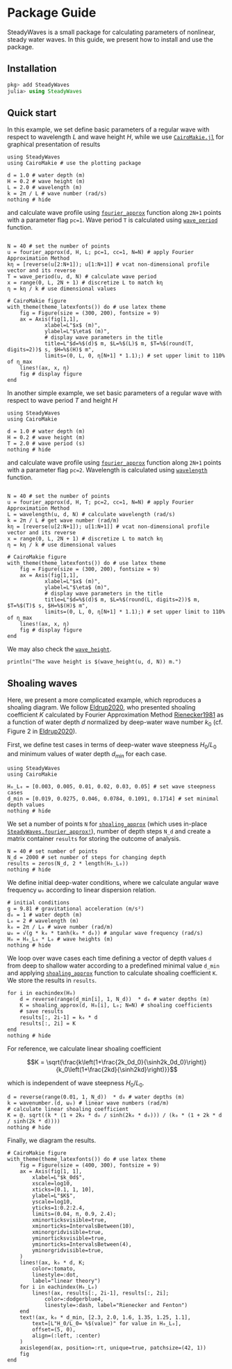 # Package Guide

SteadyWaves is a small package for calculating parameters of nonlinear, steady water waves. In this guide, we present how to install and use the package. 

## Installation

```julia
pkg> add SteadyWaves
julia> using SteadyWaves
```

## Quick start

In this example, we set define basic parameters of a regular wave with respect to wavelength $L$ and wave height $H$, while we use [`CairoMakie.jl`](https://github.com/MakieOrg/Makie.jl) for graphical presentation of results
```@example 1
using SteadyWaves
using CairoMakie # use the plotting package

d = 1.0 # water depth (m)
H = 0.2 # wave height (m)
L = 2.0 # wavelength (m)
k = 2π / L # wave number (rad/s)
nothing # hide
```
and calculate wave profile using [`fourier_approx`](@ref) function along `2N+1` points with a parameter flag `pc=1`. Wave period `T` is calculated using [`wave_period`](@ref) function.
```@example 1

N = 40 # set the number of points
u = fourier_approx(d, H, L; pc=1, cc=1, N=N) # apply Fourier Approximation Method
kη = [reverse(u[2:N+1]); u[1:N+1]] # vcat non-dimensional profile vector and its reverse
T = wave_period(u, d, N) # calculate wave period
x = range(0, L, 2N + 1) # discretize L to match kη
η = kη / k # use dimensional values

# CairoMakie figure
with_theme(theme_latexfonts()) do # use latex theme
    fig = Figure(size = (300, 200), fontsize = 9)
    ax = Axis(fig[1,1], 
            xlabel=L"$x$ (m)",
            ylabel=L"$\eta$ (m)",
            # display wave parameters in the title
            title=L"$d=%$(d)$ m, $L=%$(L)$ m, $T=%$(round(T, digits=2))$ s, $H=%$(H)$ m",
            limits=(0, L, 0, η[N+1] * 1.1);) # set upper limit to 110% of η_max
    lines!(ax, x, η)
    fig # display figure
end
```

In another simple example, we set basic parameters of a regular wave with respect to wave period $T$ and height $H$
```@example 2
using SteadyWaves
using CairoMakie

d = 1.0 # water depth (m)
H = 0.2 # wave height (m)
T = 2.0 # wave period (s)
nothing # hide
```
and calculate wave profile using [`fourier_approx`](@ref) function along `2N+1` points with a parameter flag `pc=2`. Wavelength is calculated using [`wavelength`](@ref) function.
```@example 2

N = 40 # set the number of points
u = fourier_approx(d, H, T; pc=2, cc=1, N=N) # apply Fourier Approximation Method
L = wavelength(u, d, N) # calculate wavelength (rad/s)
k = 2π / L # get wave number (rad/m)
kη = [reverse(u[2:N+1]); u[1:N+1]] # vcat non-dimensional profile vector and its reverse
x = range(0, L, 2N + 1) # discretize L to match kη
η = kη / k # use dimensional values

# CairoMakie figure
with_theme(theme_latexfonts()) do # use latex theme
    fig = Figure(size = (300, 200), fontsize = 9)
    ax = Axis(fig[1,1], 
            xlabel=L"$x$ (m)",
            ylabel=L"$\eta$ (m)",
            # display wave parameters in the title
            title=L"$d=%$(d)$ m, $L=%$(round(L, digits=2))$ m, $T=%$(T)$ s, $H=%$(H)$ m",
            limits=(0, L, 0, η[N+1] * 1.1);) # set upper limit to 110% of η_max
    lines!(ax, x, η)
    fig # display figure
end
```

We may also check the [`wave_height`](@ref).

```@example 2
println("The wave height is $(wave_height(u, d, N)) m.")
```

## Shoaling waves

Here, we present a more complicated example, which reproduces a shoaling diagram. We follow [Eldrup2020](@citet), who presented shoaling coefficient $K$ calculated by Fourier Approximation Method [Rienecker1981](@cite) as a function of water depth $d$ normalized by deep-water wave number $k_0$ (cf. Figure 2 in [Eldrup2020](@cite)).

First, we define test cases in terms of deep-water wave steepness $H_0/L_0$ and minimum values of water depth $d_{min}$ for each case.

```@example 3
using SteadyWaves
using CairoMakie

H₀_L₀ = [0.003, 0.005, 0.01, 0.02, 0.03, 0.05] # set wave steepness cases
d_min = [0.019, 0.0275, 0.046, 0.0784, 0.1091, 0.1714] # set minimal depth values
nothing # hide
```

We set a number of points `N` for [`shoaling_approx`](@ref) (which uses in-place [`SteadyWaves.fourier_approx!`](@ref)), number of depth steps `N_d` and create a matrix container `results` for storing the outcome of analysis.

```@example 3
N = 40 # set number of points
N_d = 2000 # set number of steps for changing depth
results = zeros(N_d, 2 * length(H₀_L₀))
nothing # hide
```

We define initial deep-water conditions, where we calculate angular wave frequency `ω₀` according to linear dispersion relation.

```@example 3
# initial conditions
g = 9.81 # gravitational acceleration (m/s²)
d₀ = 1 # water depth (m)
L₀ = 2 # wavelength (m)
k₀ = 2π / L₀ # wave number (rad/m)
ω₀ = √(g * k₀ * tanh(k₀ * d₀)) # angular wave frequency (rad/s)
H₀ = H₀_L₀ * L₀ # wave heights (m)
nothing # hide
```

We loop over wave cases each time defining a vector of depth values `d` from deep to shallow water according to a predefined minimal value `d_min` and applying [`shoaling_approx`](@ref) function to calculate shoaling coefficient `K`. We store the results in `results`.

```@example 3
for i in eachindex(H₀)
    d = reverse(range(d_min[i], 1, N_d))  * d₀ # water depths (m)
    K = shoaling_approx(d, H₀[i], L₀; N=N) # shoaling coefficients
    # save results
    results[:, 2i-1] = k₀ * d
    results[:, 2i] = K
end
nothing # hide
```

For reference, we calculate linear shoaling coefficient

$$K = \sqrt{\frac{k\left(1+\frac{2k_0d_0}{\sinh2k_0d_0}\right)}{k_0\left(1+\frac{2kd}{\sinh2kd}\right)}}$$

which is independent of wave steepness $H_0/L_0$.

```@example 3
d = reverse(range(0.01, 1, N_d))  * d₀ # water depths (m)
k = wavenumber.(d, ω₀) # linear wave numbers (rad/m)
# calculate linear shoaling coefficient
K = @. sqrt((k * (1 + 2k₀ * d₀ / sinh(2k₀ * d₀))) / (k₀ * (1 + 2k * d / sinh(2k * d))))
nothing # hide
```

Finally, we diagram the results.

```@example 3
# CairoMakie figure
with_theme(theme_latexfonts()) do # use latex theme
    fig = Figure(size = (400, 300), fontsize = 9)
    ax = Axis(fig[1, 1], 
        xlabel=L"$k_0d$",
        xscale=log10,
        xticks=[0.1, 1, 10],
        ylabel=L"$K$",
        yscale=log10,
        yticks=1:0.2:2.4,
        limits=(0.04, π, 0.9, 2.4);
        xminorticksvisible=true,
        xminorticks=IntervalsBetween(10),
        xminorgridvisible=true,
        yminorticksvisible=true,
        yminorticks=IntervalsBetween(4),
        yminorgridvisible=true,
    )
    lines!(ax, k₀ * d, K;
        color=:tomato,
        linestyle=:dot,
        label="linear theory")
    for i in eachindex(H₀_L₀)
        lines!(ax, results[:, 2i-1], results[:, 2i];
            color=:dodgerblue4,
            linestyle=:dash, label="Rienecker and Fenton")
    end
    text!(ax, k₀ * d_min, [2.3, 2.0, 1.6, 1.35, 1.25, 1.1],
        text=[L"H_0/L_0= %$(value)" for value in H₀_L₀],
        offset=(5, 0),
        align=(:left, :center)
    )
    axislegend(ax, position=:rt, unique=true, patchsize=(42, 1))
    fig
end
```
